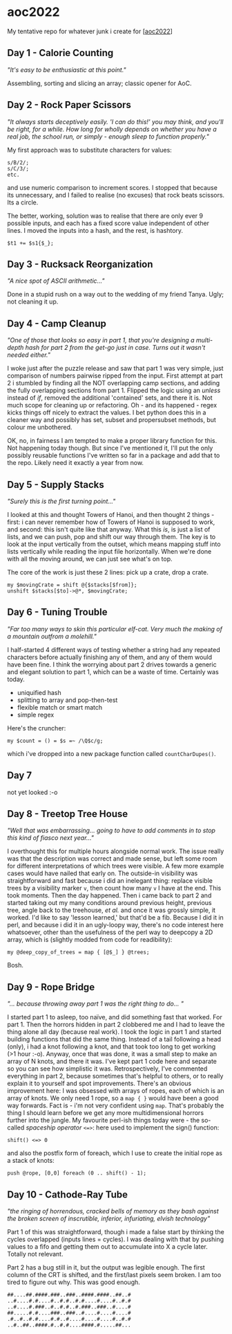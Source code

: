 # aoc2022
My tentative repo for whatever junk i create for [[aoc2022](https://adventofcode.com)]

## Day 1 - Calorie Counting
_"It's easy to be enthusiastic at this point."_

Assembling, sorting and slicing an array; classic opener for AoC.

## Day 2 - Rock Paper Scissors
_"It always starts deceptively easily. 'I can do this!' you may think, and you'll be right, for a while. How long for wholly depends on whether you have a real job, the school run, or simply - enough sleep to function properly."_

My first approach was to substitute characters for values:
```s/A/1/;
s/B/2/;
s/C/3/;
etc.
```
and use numeric comparison to increment scores. I stopped that because its unnecessary, and I failed to realise (no excuses) that rock beats scissors. Its a circle.

The better, working, solution was to realise that there are only ever 9 possible inputs, and each has a fixed score value independent of other lines. I moved the inputs into a hash, and the rest, is hashtory.
```
$t1 += $s1{$_};
```

## Day 3 - Rucksack Reorganization
_"A nice spot of ASCII arithmetic..."_

Done in a stupid rush on a way out to the wedding of my friend Tanya. Ugly; not cleaning it up.

## Day 4 - Camp Cleanup
_"One of those that looks so easy in part 1, that you're designing a multi-depth hash
for part 2 from the get-go just in case. Turns out it wasn't needed either."_

I woke just after the puzzle release and saw that part 1 was very simple, just comparison of numbers pairwise ripped from the input. First attempt at part 2 i stumbled by finding all the NOT overlapping camp sections, and adding the fully overlapping sections from part 1. Flipped the logic using an _unless_ instead of _if_, removed the additional 'contained' sets, and there it is. Not much scope for cleaning up or refactoring.
Oh - and its happened - regex kicks things off nicely to extract the values. I bet python does this in a cleaner way and possibly has set, subset and propersubset methods, but colour me unbothered. 

OK, no, in fairness I am tempted to make a proper library function for this. Not happening today though. But since I've mentioned it, I'll put the only possibly reusable functions I've written so far in a package and add that to the repo. Likely need it exactly a year from now.

## Day 5 - Supply Stacks
_"Surely this is the first turning point..."_

I looked at this and thought Towers of Hanoi, and then thought 2 things - first: i can never remember how of Towers of Hanoi is supposed to work, and second: this isn't quite like that anyway. What this _is_, is just a list of lists, and we can push, pop and shift our way through them. The key is to look at the input vertically from the outset, which means mapping stuff into lists vertically while reading the input file horizontally. When we're done with all the moving around, we can just see what's on top.

The core of the work is just these 2 lines: pick up a crate, drop a crate.

```
my $movingCrate = shift @{$stacks[$from]};
unshift $stacks[$to]->@*, $movingCrate;
```		

## Day 6 - Tuning Trouble

_"Far too many ways to skin this particular elf-cat. Very much the
making of a mountain outfrom a molehill."_

I half-started 4 different ways of testing whether a string had any repeated characters before actually finishing any of them, and any of them would have been fine. I think the worrying about part 2 drives towards a generic and elegant solution to part 1, which can be a waste of time. Certainly was today.

- uniquified hash
- splitting to array and pop-then-test
- flexible match or smart match
- simple regex

Here's the cruncher:
```
my $count = () = $s =~ /\Q$c/g;
```
which i've dropped into a new package function called `countCharDupes()`.

## Day 7 

not yet looked :-o

## Day 8 - Treetop Tree House

_"Well that was embarrassing... going to have to add comments in to stop this kind of fiasco next year..."_

I overthought this for multiple hours alongside normal work. The issue really was
that the description was correct and made sense, but left some room for different
interpretations of which trees were visible. A few more example cases would have nailed that early on. 
The outside-in visibility was straightforward and fast because i did an inelegant thing: replace visible trees by a visibility marker `v`, then count how many `v` I have at the end. This took moments. Then the day happened.
Then i came back to part 2 and started taking out my many conditions around previous height, previous tree, angle back to the treehouse, _et al._ and once it was grossly simple, it worked. I'd like to say 'lesson learned,' but that'd be a fib.
Because I did it in perl, and because i did it in an ugly-loopy way, there's no code interest here whatsoever, other than the usefulness of the perl way to deepcopy a 2D array, which is (slightly modded from code for readibility):

```
my @deep_copy_of_trees = map { [@$_] } @trees;
```
Bosh.

## Day 9 - Rope Bridge

_"... because throwing away part 1 was the right thing to do... "_

I started part 1 to asleep, too naïve, and did something fast that worked. For part 1.
Then the horrors hidden in part 2 clobbered me and I had to leave the thing alone all day (because real work). I took the logic in part 1 and started building functions that did the same thing. 
Instead of a tail following a head (only), i had a knot following a knot, and that took too long to get working (>1 hour :-o). Anyway, once that was done, it was a small step to make an array of N knots, and there it was. 
I've kept part 1 code here and separate so you can see how simplistic it was.
Retrospectively, I've commented everything in part 2, because sometimes that's helpful to others, or to really explain it to yourself and spot improvements.
There's an obvious improvement here: I was obsessed with arrays of ropes, each of which is an array of knots. We only need 1 rope, so a `map { }` would have been a good way forwards. Fact is - i'm not very confident using `map`. That's probably the thing I should learn before we get any more multidimensional horrors further into the jungle.
My favourite perl-ish things today were -
the so-called _spaceship operator_ `<=>`: here used to implement the sign() function:
```
shift() <=> 0
```
and also the postfix form of foreach, which I use to create the initial rope as a stack of knots:
```
push @rope, [0,0] foreach (0 .. shift() - 1);

```

## Day 10 - Cathode-Ray Tube

_"the ringing of horrendous, cracked bells of memory
as they bash against the broken screen of inscrutible,
inferior, infuriating, elvish technology"_

Part 1 of this was straightforward, though i made a false start by thinking the cycles overlapped (inputs lines = cycles). I was dealing with that by pushing values to a fifo and getting them out to accumulate into X a cycle later. Totally not relevant.

Part 2 has a bug still in it, but the output was legible enough. The first column of the CRT is shifted, and the first/last pixels seem broken. I am too tired to figure out why. This was good enough.

```
##....##.####.###..###..####.####..##..#
..#....#.#....#..#.#..#.#....#....#..#.#
..#....#.###..#..#.#..#.###..###..#....#
##.....#.#....###..###..#....#....#....#
.#..#..#.#....#.#..#....#....#....#..#.#
..#..##..####.#..#.#....####.#.....##...
```
